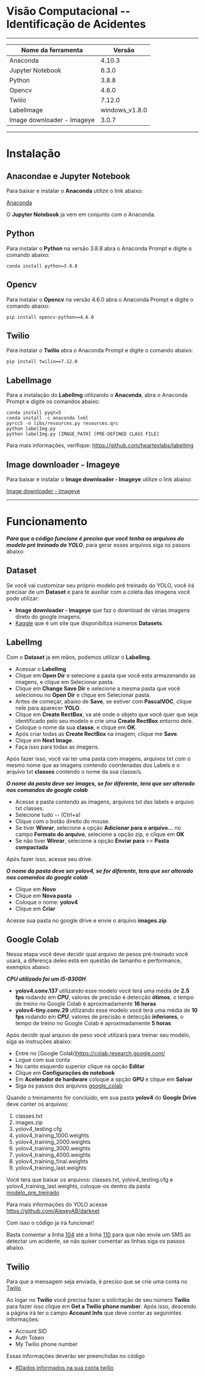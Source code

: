 # Visão Computacional -- Identificação de Acidentes

****************************************************

| Nome da ferramenta  |  Versão  |
| ------------------  | -------- |
| Anaconda | 4.10.3 |
| Jupyter Notebook | 6.3.0 |
| Python | 3.8.8 |
| Opencv | 4.6.0 |
| Twilio | 7.12.0 |
| LabelImage | windows_v1.8.0 |
| Image downloader - Imageye | 3.0.7 |


****************************************************

# Instalação

## Anacondae e Jupyter Notebook

Para baixar e instalar o __Anaconda__ utilize o link abaixo:

[Anaconda](https://www.anaconda.com/)

O __Jupyter Notebook__ ja vem em conjunto com o Anaconda.

## Python

Para instalar o __Python__ na versão 3.8.8 abra o Anaconda Prompt e digite o comando abaixo:

```
conda install python=3.8.8
```

## Opencv

Para instalar o __Opencv__ na versão 4.6.0 abra o Anaconda Prompt e digite o comando abaixo:

```
pip install opencv-python==4.6.0
```

## Twilio

Para instalar o __Twilio__ abra o Anaconda Prompt e digite o comando abaixo:

```
pip install twilio==7.12.0
```

## LabelImage

Para a instalação do __LabelImg__ utilizando o __Anaconda__, abra o Anaconda Prompt e digite os comandos abaixo:

```
conda install pyqt=5
conda install -c anaconda lxml
pyrcc5 -o libs/resources.py resources.qrc
python labelImg.py
python labelImg.py [IMAGE_PATH] [PRE-DEFINED CLASS FILE]
```

Para mais informações, verifique: https://github.com/heartexlabs/labelImg

## Image downloader - Imageye

Para baixar e instalar o __Image downloader - Imageye__ utilize o link abaixo:

[Image downloader - Imageye](https://chrome.google.com/webstore/detail/image-downloader-imageye/agionbommeaifngbhincahgmoflcikhm)

****************************************************

# Funcionamento

***Para que o código funcione é preciso que você tenha os arquivos do modelo pré treinado do YOLO***, para gerar esses arquivos siga os passos abaixo:

## Dataset

Se você vai customizar seu próprio modelo pré treinado do YOLO, você irá precisar de um __Dataset__ e para te auxiliar com a coleta das imagens você pode utilizar:

- __Image downloader - Imageye__ que faz o download de várias imagens direto do google imagens.
- [Kaggle](https://www.kaggle.com/datasets) que é um site que disponibiliza inúmeros __Datasets__.

## LabelImg

Com o __Dataset__ ja em mãos, podemos utilizar o __LabelImg__.

- Acessar o __LabelImg__
- Clique em __Open Dir__ e selecione a pasta que você esta armazenando as imagens, e clique em Selecionar pasta.
- Clique em __Change Save Dir__ e selecione a mesma pasta que você selecionou no __Open Dir__ e clique em Selecionar pasta.
- Antes de começar, abaixo de __Save__, se estiver com __PascalVOC__, clique nele para aparecer __YOLO__.
- Clique em __Create RectBox__, va até onde o objeto que você quer que seja identificado pelo seu modelo e crie uma __Create RectBox__ entorno dele.
- Coloque o nome da sua __classe__, e clique em __OK__.
- Após criar todas as __Create RectBox__ na imagem, clique me __Save__.
- Clique em __Next Image__.
- Faça isso para todas as imagens.

Após fazer isso, você vai ter uma pasta com imagens, arquivos txt com o mesmo nome que as imagens contendo coordenadas dos Labels e o arquivo txt __classes__ contendo o nome da sua classe/s.

***O nome da pasta deve ser images, se for diferente, tera que ser alterado nos comandos do google colab***

- Acesse a pasta contendo as imagens, arquivos txt das labels e arquivo txt classes.
- Selecione tudo -- (Ctrl+a)
- Clique com o botão direito do mouse.
- Se tiver __Winrar__, selecione a opção __Adicionar para o arquivo...__ no campo __Formato do arquivo__, selecione a opção zip, e clique em __OK__
- Se não tiver __Winrar__, selecione a opção __Enviar para__ >> __Pasta compactada__

Após fazer isso, acesse seu drive.

***O nome da pasta deve ser yolov4, se for diferente, tera que ser alterado nos comandos do google colab***

- Clique em __Novo__
- Clique em __Nova pasta__
- Coloque o nome: __yolov4__
- Clique em __Criar__

Acesse sua pasta no google drive e envie o arquivo __images.zip__

## Google Colab

Nessa etapa você deve decidir qual arquivo de pesos pré-treinado você usará, a diferença deles está em questão de tamanho e performance, exemplos abaixo:

***CPU utilizado foi um i5-9300H***

- __yolov4.conv.137__ utilizando esse modelo você terá uma média de __2.5 fps__ rodando em ***CPU***, valores de precisão e detecção __ótimos__, o tempo de treino no Google Colab é aproximadamente __16 horas__
- __yolov4-tiny.conv.29__ utilizando esse modelo você terá uma média de __10 fps__ rodando em ***CPU***, valores de precisão e detecção __inferiores__, o tempo de treino no Google Colab é aproximadamente __5 horas__

Após decidir qual arquivo de peso você utilizará para treinar seu modelo, siga as instruções abaixo:

- Entre no [Google Colab]https://colab.research.google.com/
- Logue com sua conta
- No canto esquerdo superior clique na opção __Editar__
- Clique em __Configurações de notebook__
- Em __Acelerador de hardware__ coloque a opção __GPU__ e clique em __Salvar__
- Siga os passos dos arquivos [google_colab](https://github.com/GiovanniAndrettaCarbonero/Identificacao_de_Acidentes/tree/main/google_colab)

Quando o treinamento for concluído, em sua pasta __yolov4__ do __Google Drive__ deve conter os arquivos:

1. classes.txt
2. images.zip
3. yolov4_testing.cfg
4. yolov4_training_1000.weights
5. yolov4_training_2000.weights
6. yolov4_training_3000.weights
7. yolov4_training_4000.weights
8. yolov4_training_final.weights
9. yolov4_training_last.weights

Você tera que baixar os arquivos: classes.txt, yolov4_testing.cfg e yolov4_training_last.weights, coloque-os dentro da pasta [modelo_pre_treinado](https://github.com/GiovanniAndrettaCarbonero/Identificacao_de_Acidentes/tree/main/modelo_pre_treinado)

Para mais informações do YOLO acesse https://github.com/AlexeyAB/darknet


Com isso o código ja irá funcionar!

Basta comentar a linha [104](https://github.com/GiovanniAndrettaCarbonero/Identificacao_de_Acidentes/blob/e10a38ac8393966ad6138853f6c1a4a673c0fdb2/yolov4/main.py#L104) até a linha [110](https://github.com/GiovanniAndrettaCarbonero/Identificacao_de_Acidentes/blob/e10a38ac8393966ad6138853f6c1a4a673c0fdb2/yolov4/main.py#L110) para que não envie um SMS ao detectar um acidente, se não quiser comentar as linhas siga os passos abaixo.

## Twilio

Para que a mensagem seja enviada, é preciso que se crie uma conta no [Twilio](https://www.twilio.com/)

Ao logar no __Twilio__ você precisa fazer a solicitação de seu número __Twilio__ para fazer isso clique em __Get a Twilio phone number__.
Após isso, descendo a página irá ter o campo __Account Info__ que deve conter as segunintes informações:

- Account SID
- Auth Token
- My Twilio phone number

Essas informações deverão ser preenchidas no código

- [#Dados informados na sua conta twilio](https://github.com/GiovanniAndrettaCarbonero/Identificacao_de_Acidentes/blob/125b3934a42dd1577e324ab48c8f29cb229e83b5/yolov4/main.py#L34)
